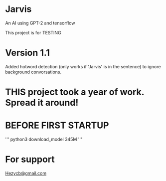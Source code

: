 # Jarvis
An AI using GPT-2 and tensorflow

This project is for TESTING

# Version 1.1 

Added hotword detection (only works if 'Jarvis' is in the sentence) to ignore background convorsations.

# THIS project took a year of work. Spread it around!

# BEFORE FIRST STARTUP
'''
python3 download_model 345M
'''

# For support

Hezycb@gmail.com

